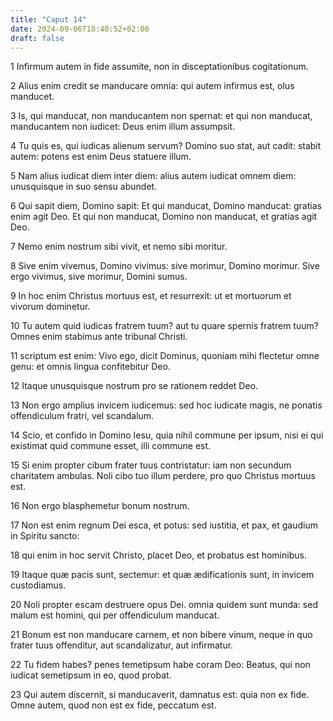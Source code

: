 ```yaml
---
title: "Caput 14"
date: 2024-09-06T18:40:52+02:00
draft: false
---
```




1 Infirmum autem in fide assumite, non in disceptationibus cogitationum.

2 Alius enim credit se manducare omnia: qui autem infirmus est, olus manducet.

3 Is, qui manducat, non manducantem non spernat: et qui non manducat, manducantem non iudicet: Deus enim illum assumpsit.

4 Tu quis es, qui iudicas alienum servum? Domino suo stat, aut cadit: stabit autem: potens est enim Deus statuere illum.

5 Nam alius iudicat diem inter diem: alius autem iudicat omnem diem: unusquisque in suo sensu abundet.

6 Qui sapit diem, Domino sapit: Et qui manducat, Domino manducat: gratias enim agit Deo. Et qui non manducat, Domino non manducat, et gratias agit Deo.

7 Nemo enim nostrum sibi vivit, et nemo sibi moritur.

8 Sive enim vivemus, Domino vivimus: sive morimur, Domino morimur. Sive ergo vivimus, sive morimur, Domini sumus.

9 In hoc enim Christus mortuus est, et resurrexit: ut et mortuorum et vivorum dominetur.

10 Tu autem quid iudicas fratrem tuum? aut tu quare spernis fratrem tuum? Omnes enim stabimus ante tribunal Christi.

11 scriptum est enim: Vivo ego, dicit Dominus, quoniam mihi flectetur omne genu: et omnis lingua confitebitur Deo.

12 Itaque unusquisque nostrum pro se rationem reddet Deo.

13 Non ergo amplius invicem iudicemus: sed hoc iudicate magis, ne ponatis offendiculum fratri, vel scandalum.

14 Scio, et confido in Domino Iesu, quia nihil commune per ipsum, nisi ei qui existimat quid commune esset, illi commune est.

15 Si enim propter cibum frater tuus contristatur: iam non secundum charitatem ambulas. Noli cibo tuo illum perdere, pro quo Christus mortuus est.

16 Non ergo blasphemetur bonum nostrum.

17 Non est enim regnum Dei esca, et potus: sed iustitia, et pax, et gaudium in Spiritu sancto:

18 qui enim in hoc servit Christo, placet Deo, et probatus est hominibus.

19 Itaque quæ pacis sunt, sectemur: et quæ ædificationis sunt, in invicem custodiamus.

20 Noli propter escam destruere opus Dei. omnia quidem sunt munda: sed malum est homini, qui per offendiculum manducat.

21 Bonum est non manducare carnem, et non bibere vinum, neque in quo frater tuus offenditur, aut scandalizatur, aut infirmatur.

22 Tu fidem habes? penes temetipsum habe coram Deo: Beatus, qui non iudicat semetipsum in eo, quod probat.

23 Qui autem discernit, si manducaverit, damnatus est: quia non ex fide. Omne autem, quod non est ex fide, peccatum est.

